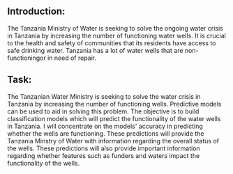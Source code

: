 ## Introduction:
The Tanzania Ministry of Water is seeking to solve the ongoing water crisis in Tanzania by increasing the number of functioning water wells.  It is crucial to the health and 
safety of communities that its residents have access to safe drinking water.  Tanzania has a lot of water wells that are non-functioningor in need of repair. 

## Task:
The Tanzanian Water Ministry is seeking to solve the water crisis in Tanzania by increasing the number of functioning wells.  Predictive models can be used to aid in solving this
problem.  The objective is to build classification models which will predict the functionality of the water wells in Tanzania.  I will concentrate on the models' accuracy in predicting whether the wells are functioning.  These predictions will provide the Tanzania Minstry of Water with information regarding the overall status of the wells.  These predictions will also provide important information regarding whether features such as funders and waters impact the functionality of the wells.

